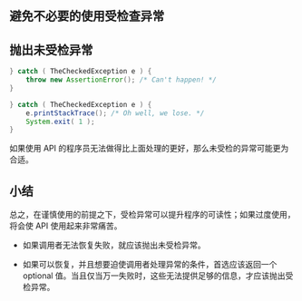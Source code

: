## 避免不必要的使用受检查异常

## 抛出未受检异常

``` java
} catch ( TheCheckedException e ) {
    throw new AssertionError(); /* Can't happen! */
}
```

``` java
} catch ( TheCheckedException e ) {
    e.printStackTrace(); /* Oh well, we lose. */
    System.exit( 1 );
}
```

如果使用 API 的程序员无法做得比上面处理的更好，那么未受检的异常可能更为合适。

## 小结

总之，在谨慎使用的前提之下，受检异常可以提升程序的可读性；如果过度使用，将会使 API 使用起来非常痛苦。

- 如果调用者无法恢复失败，就应该抛出未受检异常。

- 如果可以恢复，并且想要迫使调用者处理异常的条件，首选应该返回一个 optional 值。当且仅当万一失败时，这些无法提供足够的信息，才应该抛出受检异常。